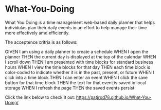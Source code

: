 # What-You-Doing

What You Doing is a time management web-based daily planner that helps individulas plan their daily events in an effort 
to help manage their time more effectively amd efficiently.

The acceptence critria is as follows:

GIVEN I am using a daily planner to create a schedule
WHEN I open the planner
THEN the current day is displayed at the top of the calendar
WHEN I scroll down
THEN I am presented with time blocks for standard business hours
WHEN I view the time blocks for that day
THEN each time block is color-coded to indicate whether it is in the past, present, or future
WHEN I click into a time block
THEN I can enter an event
WHEN I click the save button for that time block
THEN the text for that event is saved in local storage
WHEN I refresh the page
THEN the saved events persist

Click the link below to check it out:
https://patjrod78.github.io/What-You-Doing/
